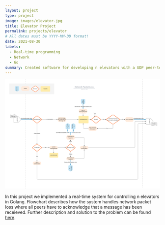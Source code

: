 ```yaml
---
layout: project
type: project
image: images/elevator.jpg
title: Elevator Project
permalink: projects/elevator
# All dates must be YYYY-MM-DD format!
date: 2021-08-30
labels:
  - Real-time programming
  - Network 
  - Go
summary: Created software for developing n elevators with a UDP peer-to-peer architecture. 
---
```


<div class="ui small rounded images">
  <img class="ui image" src="../images/flowchart.png">
</div>


In this project we implemented a real-time system for controlling n elevators in Golang. Flowchart describes how the system handles network packet loss where all peers have to acknowledge that a message has been receieved. Further description and solution to the problem can be found [here](https://github.com/ninanye/TTK4145-Heis).






